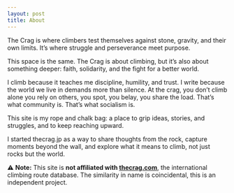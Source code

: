 ```yaml
---
layout: post
title: About
---
```


The Crag is where climbers test themselves against stone, gravity, and their own limits. It’s where struggle and perseverance meet purpose.
  
This space is the same. The Crag is about climbing, but it’s also about something deeper: faith, solidarity, and the fight for a better world.
  
I climb because it teaches me discipline, humility, and trust. I write because the world we live in demands more than silence. At the crag, you don’t climb alone you rely on others, you spot, you belay, you share the load. That’s what community is. That’s what socialism is.
  
This site is my rope and chalk bag: a place to grip ideas, stories, and struggles, and to keep reaching upward.
  
I started thecrag.jp as a way to share thoughts from the rock, capture moments beyond the wall, and explore what it means to climb, not just rocks but the world.
  
⚠️ **Note:** This site is **not affiliated with [thecrag.com](https://thecrag.com)**, the international climbing route database. The similarity in name is coincidental, this is an independent project.
